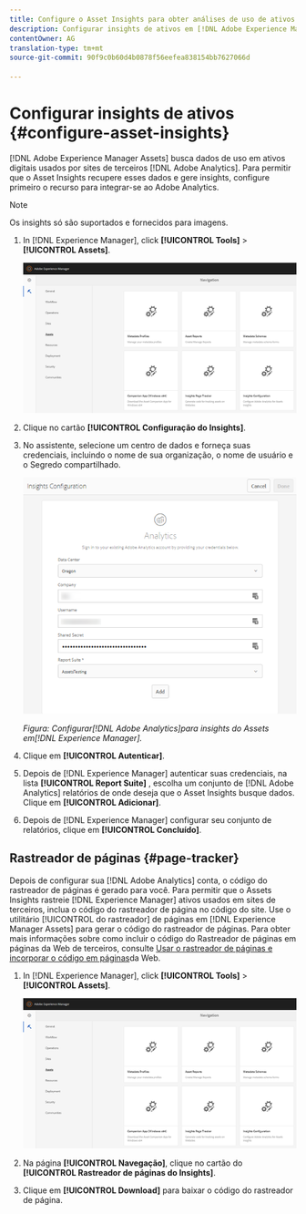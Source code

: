 ```yaml
---
title: Configure o Asset Insights para obter análises de uso de ativos digitais.
description: Configurar insights de ativos em [!DNL Adobe Experience Manager Assets].
contentOwner: AG
translation-type: tm+mt
source-git-commit: 90f9c0b60d4b0878f56eefea838154bb7627066d

---
```



# Configurar insights de ativos {#configure-asset-insights}

[!DNL Adobe Experience Manager Assets] busca dados de uso em ativos digitais usados por sites de terceiros [!DNL Adobe Analytics]. Para permitir que o Asset Insights recupere esses dados e gere insights, configure primeiro o recurso para integrar-se ao Adobe Analytics.

>[!NOTE]
>
>Os insights só são suportados e fornecidos para imagens.

1. In [!DNL Experience Manager], click **[!UICONTROL Tools]** > **[!UICONTROL Assets]**.

   ![chlimage_1-72](assets/chlimage_1-210.png)

1. Clique no cartão **[!UICONTROL Configuração do Insights]**.
1. No assistente, selecione um centro de dados e forneça suas credenciais, incluindo o nome de sua organização, o nome de usuário e o Segredo compartilhado.

   ![Configurar o Adobe Analytics para insights de ativos no Experience Manager](assets/insights_config2.png)

   *Figura: Configurar[!DNL Adobe Analytics]para insights do Assets em[!DNL Experience Manager].*

1. Clique em **[!UICONTROL Autenticar]**.
1. Depois de [!DNL Experience Manager] autenticar suas credenciais, na lista **[!UICONTROL Report Suite]** , escolha um conjunto de [!DNL Adobe Analytics] relatórios de onde deseja que o Asset Insights busque dados. Clique em **[!UICONTROL Adicionar]**.
1. Depois de [!DNL Experience Manager] configurar seu conjunto de relatórios, clique em **[!UICONTROL Concluído]**.

## Rastreador de páginas {#page-tracker}

Depois de configurar sua [!DNL Adobe Analytics] conta, o código do rastreador de páginas é gerado para você. Para permitir que o Assets Insights rastreie [!DNL Experience Manager] ativos usados em sites de terceiros, inclua o código do rastreador de página no código do site. Use o utilitário [!UICONTROL do rastreador] de páginas em [!DNL Experience Manager Assets] para gerar o código do rastreador de páginas. Para obter mais informações sobre como incluir o código do Rastreador de páginas em páginas da Web de terceiros, consulte [Usar o rastreador de páginas e incorporar o código em páginas](/help/assets/touch-ui-using-page-tracker.md)da Web.

1. In [!DNL Experience Manager], click **[!UICONTROL Tools]** > **[!UICONTROL Assets]**.

   ![chlimage_1-73](assets/chlimage_1-214.png)

1. Na página **[!UICONTROL Navegação]**, clique no cartão do **[!UICONTROL Rastreador de páginas do Insights]**.
1. Clique em **[!UICONTROL Download]** para baixar o código do rastreador de página.
